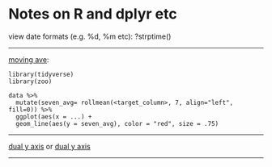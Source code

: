 # Notes on R and dplyr etc

view date formats (e.g. %d, %m etc): ?strptime()  

***  

[moving ave](https://datavizpyr.com/how-to-make-time-series-plot-with-rolling-mean-in-r/):

```
library(tidyverse)
library(zoo)

data %>%
  mutate(seven_avg= rollmean(<target_column>, 7, align="left", fill=0)) %>%
  ggplot(aes(x = ...) +
  geom_line(aes(y = seven_avg), color = "red", size = .75)
```
***  
[dual y axis](https://ggplot2.tidyverse.org/reference/geom_linerange.html)
or
[dual y axis](https://www.r-graph-gallery.com/line-chart-dual-Y-axis-ggplot2.html)  

***  



